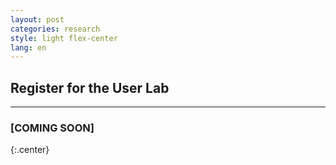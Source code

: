 ```yaml
---
layout: post
categories: research
style: light flex-center
lang: en
---
```


## Register for the User Lab
___

### [COMING SOON]
{:.center}